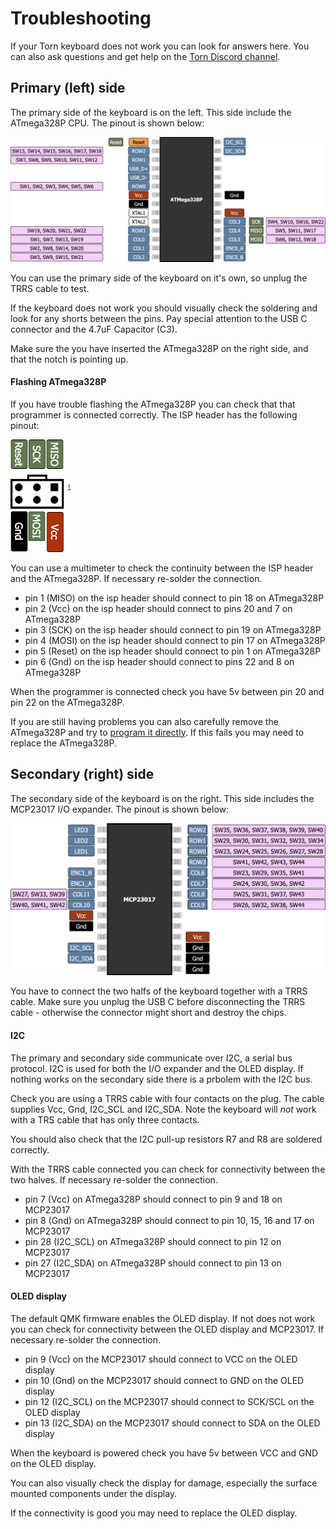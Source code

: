# Troubleshooting

If your Torn keyboard does not work you can look for answers here.
You can also ask questions and get help on the [Torn Discord channel](https://discord.gg/mamAqNccju).

## Primary (left) side

The primary side of the keyboard is on the left. This side include the ATmega328P CPU. The pinout is shown below: 

![alt_text](build/atmega238p.png)

You can use the primary side of the keyboard on it's own, so unplug the TRRS cable to test.

If the keyboard does not work you should visually check the soldering and look for any shorts between the pins.
Pay special attention to the USB C connector and the 4.7uF Capacitor (C3).

Make sure the you have inserted the ATmega328P on the right side, and that the notch is pointing up.

#### Flashing ATmega328P

If you have trouble flashing the ATmega328P you can check that that programmer is connected correctly.
The ISP header has the following pinout:

![alt_text](build/isp.png)

You can use a multimeter to check the continuity between the ISP header and the ATmega328P. If necessary re-solder the connection.

- pin 1 (MISO) on the isp header should connect to pin 18 on ATmega328P
- pin 2 (Vcc) on the isp header should connect to pins 20 and 7 on ATmega328P
- pin 3 (SCK) on the isp header should connect to pin 19 on ATmega328P
- pin 4 (MOSI) on the isp header should connect to pin 17 on ATmega328P
- pin 5 (Reset) on the isp header should connect to pin 1 on ATmega328P
- pin 6 (Gnd) on the isp header should connect to pins 22 and 8 on ATmega328P

When the programmer is connected check you have 5v between pin 20 and pin 22 on the ATmega328P.

If you are still having problems you can also carefully remove the ATmega328P and try to [program it directly](https://www.hackster.io/techmirtz/arduino-without-external-clock-crystal-on-atmega328-d4fcc4). 
If this fails you may need to replace the ATmega328P.

## Secondary (right) side

The secondary side of the keyboard is on the right. This side includes the MCP23017 I/O expander. The pinout is shown below:

![alt_text](build/mcp23017.png)

You have to connect the two halfs of the keyboard together with a TRRS cable.
Make sure you unplug the USB C before disconnecting the TRRS cable - otherwise the connector might short and destroy the chips.

#### I2C

The primary and secondary side communicate over I2C, a serial bus protocol. I2C is used for both the I/O expander and the OLED display.
If nothing works on the secondary side there is a prbolem with the I2C bus.

Check you are using a TRRS cable with four contacts on the plug. The cable supplies Vcc, Gnd, I2C_SCL and I2C_SDA. Note the keyboard will _not_ work with a TRS cable that has only three contacts.

You should also check that the I2C pull-up resistors R7 and R8 are soldered correctly.

With the TRRS cable connected you can check for connectivity between the two halves. If necessary re-solder the connection.

- pin 7 (Vcc) on ATmega328P should connect to pin 9 and 18 on MCP23017
- pin 8 (Gnd) on ATmega328P should connect to pin 10, 15, 16 and 17 on MCP23017
- pin 28 (I2C_SCL) on ATmega328P should connect to pin 12 on MCP23017
- pin 27 (I2C_SDA) on ATmega328P should connect to pin 13 on MCP23017

#### OLED display

The default QMK firmware enables the OLED display. If not does not work you can check for connectivity between the OLED display and MCP23017. If necessary re-solder the connection.

- pin 9 (Vcc) on the MCP23017 should connect to VCC on the OLED display
- pin 10 (Gnd) on the MCP23017 should connect to GND on the OLED display
- pin 12 (I2C_SCL) on the MCP23017 should connect to SCK/SCL on the OLED display
- pin 13 (I2C_SDA) on the MCP23017 should connect to SDA on the OLED display

When the keyboard is powered check you have 5v between VCC and GND on the OLED display.

You can also visually check the display for damage, especially the surface mounted components under the display.

If the connectivity is good you may need to replace the OLED display.
